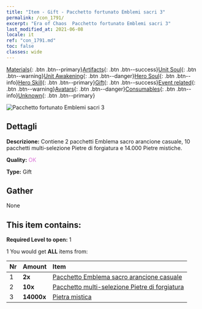```yaml
---
title: "Item - Gift - Pacchetto fortunato Emblemi sacri 3"
permalink: /con_1791/
excerpt: "Era of Chaos  Pacchetto fortunato Emblemi sacri 3"
last_modified_at: 2021-06-08
locale: it
ref: "con_1791.md"
toc: false
classes: wide
---
```

 [Materials](/ItemsIT/){: .btn .btn--primary}[Artifacts](/ItemsIT/Artifacts/){: .btn .btn--success}[Unit Soul](/ItemsIT/UnitSoul/){: .btn .btn--warning}[Unit Awakening](/ItemsIT/UnitAwakening/){: .btn .btn--danger}[Hero Soul](/ItemsIT/HeroSoul/){: .btn .btn--info}[Hero Skill](/ItemsIT/HeroSkill/){: .btn .btn--primary}[Gift](/ItemsIT/Gift/){: .btn .btn--success}[Event related](/ItemsIT/Events/){: .btn .btn--warning}[Avatars](/ItemsIT/Avatars/){: .btn .btn--danger}[Consumables](/ItemsIT/Consumables/){: .btn .btn--info}[Unknown](/ItemsIT/Unknown/){: .btn .btn--primary}

 ![Pacchetto fortunato Emblemi sacri 3](/images/t/i_907411.png)

## Dettagli
 **Descrizione:** Contiene 2 pacchetti Emblema sacro arancione casuale, 10 pacchetti multi-selezione Pietre di forgiatura e 14.000 Pietre mistiche.

 **Quality:** <span style="color: #DA70D6">OK</span>

 **Type:** Gift

## Gather

  None

## This item contains:

 **Required Level to open:** 1

 1 You would get **ALL** items  from:

  | Nr | Amount |     Item    |
  |:---|:-------|:------------|
  | 1 |  **2x** | [Pacchetto Emblema sacro arancione casuale](/ItemsIT/con_1794/) |  | 
  | 2 |  **10x** | [Pacchetto multi-selezione Pietre di forgiatura](/ItemsIT/con_1480/) |  | 
  | 3 |  **14000x** | [Pietra mistica](/ItemsIT/con_923/) |  | 
